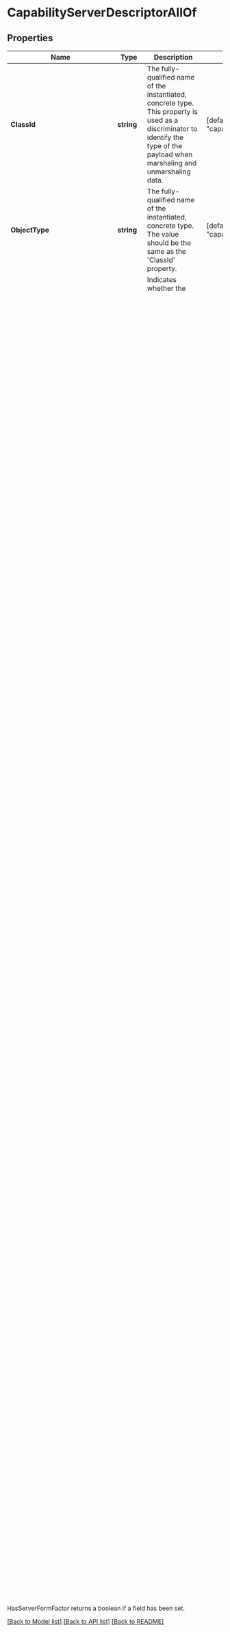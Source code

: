# CapabilityServerDescriptorAllOf

## Properties

Name | Type | Description | Notes
------------ | ------------- | ------------- | -------------
**ClassId** | **string** | The fully-qualified name of the instantiated, concrete type. This property is used as a discriminator to identify the type of the payload when marshaling and unmarshaling data. | [default to "capability.ServerDescriptor"]
**ObjectType** | **string** | The fully-qualified name of the instantiated, concrete type. The value should be the same as the &#39;ClassId&#39; property. | [default to "capability.ServerDescriptor"]
**IsNcsiEnabled** | Pointer to **bool** | Indicates whether the CIMC to VIC side-band interface is enabled on the server. | [optional] 
**MlomAdapterPcieSlotNumber** | Pointer to **int64** | Indicates PCIe Slot numerical value for each Server model MLOM slot. | [optional] 
**ServerFormFactor** | Pointer to **string** | The form factor (blade/rack/etc) of the server. * &#x60;unknown&#x60; - The form factor of the server is unknown. * &#x60;blade&#x60; - Blade server form factor. * &#x60;rack&#x60; - Rack unit server form factor. | [optional] [readonly] [default to "unknown"]

## Methods

### NewCapabilityServerDescriptorAllOf

`func NewCapabilityServerDescriptorAllOf(classId string, objectType string, ) *CapabilityServerDescriptorAllOf`

NewCapabilityServerDescriptorAllOf instantiates a new CapabilityServerDescriptorAllOf object
This constructor will assign default values to properties that have it defined,
and makes sure properties required by API are set, but the set of arguments
will change when the set of required properties is changed

### NewCapabilityServerDescriptorAllOfWithDefaults

`func NewCapabilityServerDescriptorAllOfWithDefaults() *CapabilityServerDescriptorAllOf`

NewCapabilityServerDescriptorAllOfWithDefaults instantiates a new CapabilityServerDescriptorAllOf object
This constructor will only assign default values to properties that have it defined,
but it doesn't guarantee that properties required by API are set

### GetClassId

`func (o *CapabilityServerDescriptorAllOf) GetClassId() string`

GetClassId returns the ClassId field if non-nil, zero value otherwise.

### GetClassIdOk

`func (o *CapabilityServerDescriptorAllOf) GetClassIdOk() (*string, bool)`

GetClassIdOk returns a tuple with the ClassId field if it's non-nil, zero value otherwise
and a boolean to check if the value has been set.

### SetClassId

`func (o *CapabilityServerDescriptorAllOf) SetClassId(v string)`

SetClassId sets ClassId field to given value.


### GetObjectType

`func (o *CapabilityServerDescriptorAllOf) GetObjectType() string`

GetObjectType returns the ObjectType field if non-nil, zero value otherwise.

### GetObjectTypeOk

`func (o *CapabilityServerDescriptorAllOf) GetObjectTypeOk() (*string, bool)`

GetObjectTypeOk returns a tuple with the ObjectType field if it's non-nil, zero value otherwise
and a boolean to check if the value has been set.

### SetObjectType

`func (o *CapabilityServerDescriptorAllOf) SetObjectType(v string)`

SetObjectType sets ObjectType field to given value.


### GetIsNcsiEnabled

`func (o *CapabilityServerDescriptorAllOf) GetIsNcsiEnabled() bool`

GetIsNcsiEnabled returns the IsNcsiEnabled field if non-nil, zero value otherwise.

### GetIsNcsiEnabledOk

`func (o *CapabilityServerDescriptorAllOf) GetIsNcsiEnabledOk() (*bool, bool)`

GetIsNcsiEnabledOk returns a tuple with the IsNcsiEnabled field if it's non-nil, zero value otherwise
and a boolean to check if the value has been set.

### SetIsNcsiEnabled

`func (o *CapabilityServerDescriptorAllOf) SetIsNcsiEnabled(v bool)`

SetIsNcsiEnabled sets IsNcsiEnabled field to given value.

### HasIsNcsiEnabled

`func (o *CapabilityServerDescriptorAllOf) HasIsNcsiEnabled() bool`

HasIsNcsiEnabled returns a boolean if a field has been set.

### GetMlomAdapterPcieSlotNumber

`func (o *CapabilityServerDescriptorAllOf) GetMlomAdapterPcieSlotNumber() int64`

GetMlomAdapterPcieSlotNumber returns the MlomAdapterPcieSlotNumber field if non-nil, zero value otherwise.

### GetMlomAdapterPcieSlotNumberOk

`func (o *CapabilityServerDescriptorAllOf) GetMlomAdapterPcieSlotNumberOk() (*int64, bool)`

GetMlomAdapterPcieSlotNumberOk returns a tuple with the MlomAdapterPcieSlotNumber field if it's non-nil, zero value otherwise
and a boolean to check if the value has been set.

### SetMlomAdapterPcieSlotNumber

`func (o *CapabilityServerDescriptorAllOf) SetMlomAdapterPcieSlotNumber(v int64)`

SetMlomAdapterPcieSlotNumber sets MlomAdapterPcieSlotNumber field to given value.

### HasMlomAdapterPcieSlotNumber

`func (o *CapabilityServerDescriptorAllOf) HasMlomAdapterPcieSlotNumber() bool`

HasMlomAdapterPcieSlotNumber returns a boolean if a field has been set.

### GetServerFormFactor

`func (o *CapabilityServerDescriptorAllOf) GetServerFormFactor() string`

GetServerFormFactor returns the ServerFormFactor field if non-nil, zero value otherwise.

### GetServerFormFactorOk

`func (o *CapabilityServerDescriptorAllOf) GetServerFormFactorOk() (*string, bool)`

GetServerFormFactorOk returns a tuple with the ServerFormFactor field if it's non-nil, zero value otherwise
and a boolean to check if the value has been set.

### SetServerFormFactor

`func (o *CapabilityServerDescriptorAllOf) SetServerFormFactor(v string)`

SetServerFormFactor sets ServerFormFactor field to given value.

### HasServerFormFactor

`func (o *CapabilityServerDescriptorAllOf) HasServerFormFactor() bool`

HasServerFormFactor returns a boolean if a field has been set.


[[Back to Model list]](../README.md#documentation-for-models) [[Back to API list]](../README.md#documentation-for-api-endpoints) [[Back to README]](../README.md)


